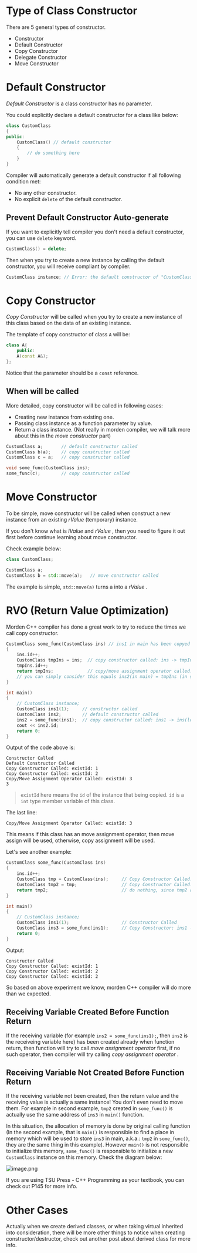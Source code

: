 # Type of Class Constructor

There are 5 general types of constructor.

- Constructor
- Default Constructor
- Copy Constructor
- Delegate Constructor
- Move Constructor

# Default Constructor

_Default Constructor_ is a class constructor has no parameter.

You could explicitly declare a default constructor for a class like below:

```cpp
class CustomClass
{
public:
    CustomClass() // default constructor
    {
        // do something here
    }
}
```

Compiler will automatically generate a default constructor if all following condition met:

- No any other constructor.
- No explicit `delete` of the default constructor.

## Prevent Default Constructor Auto-generate

If you want to explicitly tell compiler you don't need a default constructor, you can use `delete` keyword.

```cpp
CustomClass() = delete;
```

Then when you try to create a new instance by calling the default constructor, you will receive compliant by compiler.

```cpp
CustomClass instance; // Error: the default constructor of "CustomClass" cannot be referenced -- it is a deleted function
```

# Copy Constructor

_Copy Constructor_ will be called when you try to create a new instance of this class based on the data of an existing instance.

The template of copy constructor of class `A` will be:

```cpp
class A{
    public:
    A(const A&);
};
```

Notice that the parameter should be a `const` reference.

## When will be called

More detailed, copy constructor will be called in following cases:

- Creating new instance from existing one.
- Passing class instance as a function parameter by value.
- Return a class instance. (Not really in morden compiler, we will talk more about this in the _move constructor_ part)

```cpp
CustomClass a;       // default constructor called
CustomClass b(a);    // copy constructor called
CustomClass c = a;   // copy constructor called

void some_func(CustomClass ins);
some_func(c);        // copy constructor called
```

# Move Constructor

To be simple, move constructor will be called when construct a new instance from an existing _rValue_ (temporary) instance.

If you don't know what is _lValue_ and _rValue_ , then you need to figure it out first before continue learning about move constructor.

Check example below:

```cpp
class CustomClass;

CustomClass a;
CustomClass b = std::move(a);   // move constructor called
```

The example is simple, `std::move(a)` turns a into a _rValue_ .

# RVO (Return Value Optimization)

Morden C++ compiler has done a great work to try to reduce the times we call copy constructor.

```cpp
CustomClass some_func(CustomClass ins) // ins1 in main has been copyed to local variable ins here
{
    ins.id++;
    CustomClass tmpIns = ins;  // copy constructor called: ins -> tmpIns
    tmpIns.id++;
    return tmpIns;             // copy/move assignment operator called: tmpIns -> ins2 (in main), 
    // you can simply consider this equals ins2(in main) = tmpIns (in some_func)
}

int main()
{
    // CustomClass instance;
    CustomClass ins1(1);     // constructor called
    CustomClass ins2;        // default constructor called
    ins2 = some_func(ins1);  // copy constructor called: ins1 -> ins(local in some_func)
    cout << ins2.id;
    return 0;
}
```

Output of the code above is:

```
Constructor Called
Default Constructor Called
Copy Constructor Called: existId: 1
Copy Constructor Called: existId: 2
Copy/Move Assignment Operator Called: existId: 3
3
```

> `existId` here means the `id` of the instance that being copied. `id` is a `int` type member variable of this class.

The last line:

```
Copy/Move Assignment Operator Called: existId: 3
```

This means if this class has an move assignment operator, then move assign will be used, otherwise, copy assignment will be used.

Let's see another example:

```cpp
CustomClass some_func(CustomClass ins)
{
    ins.id++;
    CustomClass tmp = CustomClass(ins);     // Copy Constructor Called: ins->tmp
    CustomClass tmp2 = tmp;                 // Copy Constructor Called: tmp->tmp2
    return tmp2;                            // do nothing, since tmp2 actually use the addr of ins3
}

int main()
{
    // CustomClass instance;
    CustomClass ins1(1);                    // Constructor Called
    CustomClass ins3 = some_func(ins1);     // Copy Constructor: ins1 -> ins (local in some_func)
    return 0;
}
```

Output:

```
Constructor Called
Copy Constructor Called: existId: 1
Copy Constructor Called: existId: 2
Copy Constructor Called: existId: 2
```

So based on above experiment we know, morden C++ compiler will do more than we expected. 

## Receiving Variable Created Before Function Return

If the receiving variable (for example `ins2 = some_func(ins1);`, then `ins2` is the receiveing variable here) has been created already when function return, then function will try to call _move assignment operator_ first, if no such operator, then compiler will try calling _copy assignment operator_ .

## Receiving Variable Not Created Before Function Return

If the receiving variable not been created, then the return value and the receiving value is actually a same instance! You don't even need to move them. For example in second example, `tmp2` created in `some_func()` is actually use the same address of `ins3` in `main()` function. 

In this situation, the allocation of memory is done by original calling function (In the second example, that is `main()` is responsible to find a place in memory which will be used to store `ins3` in main, a.k.a.: `tmp2` in `some_func()`, they are the same thing in this example). However `main()` is not responsible to initialize this memory, `some_func()` is responsible to initialize a new `CustomClass` instance on this memory. Check the diagram below:

![image.png](https://s2.loli.net/2024/03/16/OjwotdPQnqRWVGc.png)

If you are using TSU Press - C++ Programming as your textbook, you can check out P145 for more info.

# Other Cases

Actually when we create derived classes, or when taking virtual inherited into consideration, there will be more other things to notice when creating constructor/destructor, check out another post about derived class for more info.